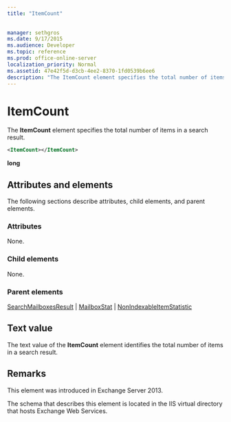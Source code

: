 ```yaml
---
title: "ItemCount"
 
 
manager: sethgros
ms.date: 9/17/2015
ms.audience: Developer
ms.topic: reference
ms.prod: office-online-server
localization_priority: Normal
ms.assetid: 47e42f5d-d3cb-4ee2-8370-1fd0539b6ee6
description: "The ItemCount element specifies the total number of items in a search result."
---
```


# ItemCount

The **ItemCount** element specifies the total number of items in a search result. 
  
```XML
<ItemCount></ItemCount>
```

 **long**
## Attributes and elements

The following sections describe attributes, child elements, and parent elements.
  
### Attributes

None.
  
### Child elements

None.
  
### Parent elements

[SearchMailboxesResult](searchmailboxesresult.md) | [MailboxStat](mailboxstat.md) | [NonIndexableItemStatistic](nonindexableitemstatistic.md)
  
## Text value

The text value of the **ItemCount** element identifies the total number of items in a search result. 
  
## Remarks

This element was introduced in Exchange Server 2013.
  
The schema that describes this element is located in the IIS virtual directory that hosts Exchange Web Services.
  

